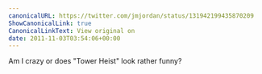 ```yaml
---
canonicalURL: https://twitter.com/jmjordan/status/131942199435870209
ShowCanonicalLink: true
CanonicalLinkText: View original on
date: 2011-11-03T03:54:06+00:00
---
```

Am I crazy or does "Tower Heist" look rather funny?